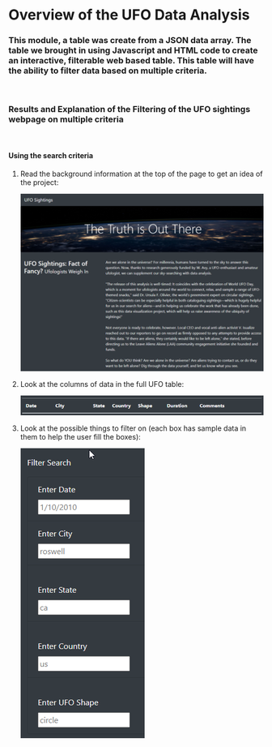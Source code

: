 # Overview of the UFO Data Analysis

### This module,  a table was create from a JSON data array. The table we brought in using Javascript and HTML code to create an interactive, filterable web based table. This table will have the ability to filter data based on multiple criteria.

<br/>

### Results and Explanation of the  Filtering of the UFO sightings webpage on **multiple criteria**

<br/>


#### Using the search criteria

1.  Read the background information at the top of the page to get an idea of the project:

    ![Overview](./Resources/overview.png) 

2. Look at the columns of data in the full UFO table:

    ![Columns](./Resources/columns.png) 

3. Look at the possible things to filter on (each box has sample data in them to help the user fill the boxes):

    ![Filters](./Resources/filters.png) 